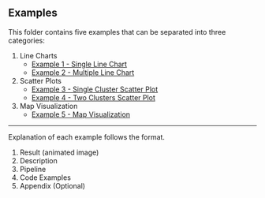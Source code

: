 ## Examples

This folder contains five examples that can be separated into three categories:
1) Line Charts
    - [Example 1 - Single Line Chart](#Example-1---Single-Line-Chart) 
    - [Example 2 - Multiple Line Chart](#Example-2---Multiple-Line-Chart) 
2) Scatter Plots 
    - [Example 3 - Single Cluster Scatter Plot](#Example-3---Single-Cluster-Scatter-Plot)
    - [Example 4 - Two Clusters Scatter Plot](#Example-4---Two-Clusters-Scatter-Plot)
3) Map Visualization 
    - [Example 5 - Map Visualization](#Example-5---Map-Visualization)

---

Explanation of each example follows the format.
1) Result (animated image)
2) Description
3) Pipeline
4) Code Examples
5) Appendix (Optional)
